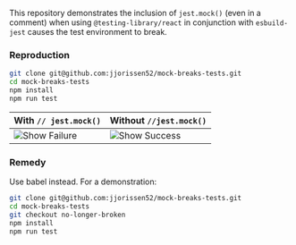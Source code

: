 This repository demonstrates the inclusion of `jest.mock()` (even in a comment) when using `@testing-library/react` in conjunction with `esbuild-jest` causes the test environment to break.

### Reproduction
```bash
git clone git@github.com:jjorissen52/mock-breaks-tests.git
cd mock-breaks-tests
npm install
npm run test
```

|With `// jest.mock()`|Without `//jest.mock()`|
|--------|-----------|
|![Show Failure](https://user-images.githubusercontent.com/12461302/133825421-638becef-fd06-4a96-b347-a7e0523ff808.png)|![Show Success](https://user-images.githubusercontent.com/12461302/133825432-449a7ddb-1389-44c3-826d-cb84455d9b7b.png)|

### Remedy
Use babel instead. For a demonstration:
```bash
git clone git@github.com:jjorissen52/mock-breaks-tests.git
cd mock-breaks-tests
git checkout no-longer-broken
npm install
npm run test
```